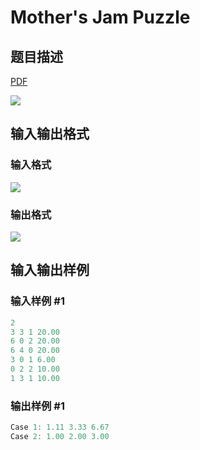 # Mother&#039;s Jam Puzzle

## 题目描述

[problemUrl]: https://uva.onlinejudge.org/index.php?option=com_onlinejudge&Itemid=8&category=861&page=show_problem&problem=4714

[PDF](https://uva.onlinejudge.org/external/128/p12849.pdf)

![](https://cdn.luogu.com.cn/upload/vjudge_pic/UVA12849/01eb8f7524c70c1d11ef5a3ac8c580e9296d4e83.png)

## 输入输出格式

### 输入格式

![](https://cdn.luogu.com.cn/upload/vjudge_pic/UVA12849/6b24a391d362444f46d9d3623af8c336cac9122c.png)

### 输出格式

![](https://cdn.luogu.com.cn/upload/vjudge_pic/UVA12849/0f5cd7cf53151b0f251c08a9def91c35a830173c.png)

## 输入输出样例

### 输入样例 #1

```cpp
2
3 3 1 20.00
6 0 2 20.00
6 4 0 20.00
3 0 1 6.00
0 2 2 10.00
1 3 1 10.00
```


### 输出样例 #1

```cpp
Case 1: 1.11 3.33 6.67
Case 2: 1.00 2.00 3.00
```


